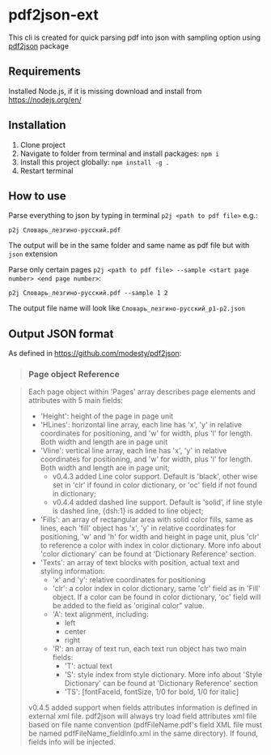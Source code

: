 # pdf2json-ext
This cli is created for quick parsing pdf into json with sampling option using [pdf2json](https://github.com/modesty/pdf2json) package

## Requirements
Installed Node.js, if it is missing download and install from https://nodejs.org/en/

## Installation
1. Clone project
2. Navigate to folder from terminal and install packages: `npm i`
3. Install this project globally: `npm install -g .`
4. Restart terminal

## How to use
Parse everything to json by typing in terminal `p2j <path to pdf file>` e.g.:
```
p2j Словарь_лезгино-русский.pdf
```
The output will be in the same folder and same name as pdf file but with `json` extension

Parse only certain pages  `p2j <path to pdf file> --sample <start page number> <end page number>`:
```
p2j Словарь_лезгино-русский.pdf --sample 1 2
```
The output file name will look like `Словарь_лезгино-русский_p1-p2.json`

## Output JSON format
As defined in https://github.com/modesty/pdf2json:
> ### Page object Reference

> Each page object within 'Pages' array describes page elements and attributes with 5 main fields:
> 
> * 'Height': height of the page in page unit
> * 'HLines': horizontal line array, each line has 'x', 'y' in relative coordinates for positioning, and 'w' for width, plus 'l' for length. Both width and length are in page unit
> * 'Vline': vertical line array, each line has 'x', 'y' in relative coordinates for positioning, and 'w' for width, plus 'l' for length. Both width and length are in page unit;
>     * v0.4.3 added Line color support. Default is 'black', other wise set in 'clr' if found in color dictionary, or 'oc' field if not found in dictionary;
>     * v0.4.4 added dashed line support. Default is 'solid', if line style is dashed line, {dsh:1} is added to line object;
> * 'Fills': an array of rectangular area with solid color fills, same as lines, each 'fill' object has 'x', 'y' in relative coordinates for positioning, 'w' and 'h' for width and height in page unit, plus 'clr' to reference a color with index in color dictionary. More info about 'color dictionary' can be found at 'Dictionary Reference' section.
> * 'Texts': an array of text blocks with position, actual text and styling information:
>     * 'x' and 'y': relative coordinates for positioning
>     * 'clr': a color index in color dictionary, same 'clr' field as in 'Fill' object. If a color can be found in color dictionary, 'oc' field will be added to the field as 'original color" value.
>     * 'A': text alignment, including:
>         * left
>         * center
>         * right
>     * 'R': an array of text run, each text run object has two main fields:
>         * 'T': actual text
>         * 'S': style index from style dictionary. More info about 'Style Dictionary' can be found at 'Dictionary Reference' section
>         * 'TS': [fontFaceId, fontSize, 1/0 for bold, 1/0 for italic]
> 
> v0.4.5 added support when fields attributes information is defined in external xml file. pdf2json will always try load field attributes xml file based on file name convention (pdfFileName.pdf's field XML file must be named pdfFileName_fieldInfo.xml in the same directory). If found, fields info will be injected.
